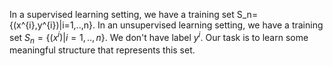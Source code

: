 In a supervised learning setting, we have a training set S_n=\{(x^{i},y^{i})|i=1,..,n\}.
In an unsupervised learning setting, we have a training set $S_n=\{(x^{i})|i=1,..,n\}$. We don't have label $y^i$. Our task is to learn some meaningful structure that represents this set.
